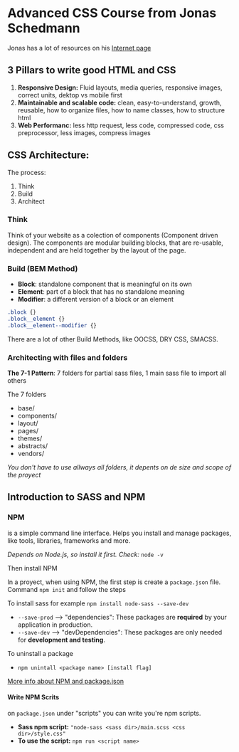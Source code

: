 # Advanced CSS Course from Jonas Schedmann

Jonas has a lot of  resources on his [Internet page](http://codingheroes.io/resources/) 

## 3 Pillars to write good HTML and CSS
1. **Responsive Design:**
Fluid layouts, media queries, responsive images, correct units, dektop vs mobile first
2. **Maintainable and scalable code:**
clean, easy-to-understand, growth, reusable, how to organize files, how to name classes, how to structure html
3. **Web Performanc:**
less http request, less code, compressed code, css preprocessor, less images, compress images

## CSS Architecture:
The process: 
1. Think
2. Build
3. Architect

### Think
Think of your website as a colection of components (Component driven design). The components are modular building blocks, that are re-usable, independent and are held together by the layout of the page.

### Build (BEM Method)
* **Block**: standalone component that is meaningful on its own
* **Element**: part of a block that has no standalone meaning
* **Modifier**: a different version of a block or an element

```css
.block {}
.block__element {}
.block__element--modifier {}
```
There are a lot of other Build Methods, like OOCSS, DRY CSS, SMACSS. 

### Architecting with files and folders
**The 7-1 Pattern**: 7 folders for partial sass files, 1 main sass file to import all others

The 7 folders
* base/
* components/
* layout/
* pages/
* themes/
* abstracts/
* vendors/

*You don't have to use allways all folders, it depents on de size and scope of the proyect*

## Introduction to SASS and NPM

### NPM
is a simple command line interface. Helps you install and manage packages, like tools, libraries, frameworks and more.

*Depends on Node.js, so install it first. Check:* `node -v`

Then install NPM

In a proyect, when using NPM, the first step is create a `package.json` file. Command `npm init` and follow the steps

To install sass for example `npm install node-sass --save-dev` 
* `--save-prod` --> "dependencies": These packages are **required** by your application in production.
* `--save-dev` --> "devDependencies": These packages are only needed for **development and testing**.

To uninstall a package 
* `npm unintall <package name> [install flag]`

[More info about NPM and package.json](https://docs.npmjs.com/getting-started/using-a-package.json)

#### Write NPM Scrits
on `package.json` under "scripts" you can write you're npm scripts. 

* **Sass npm script:** `"node-sass <sass dir>/main.scss <css dir>/style.css"`
* **To use the script:** `npm run <script name>`
